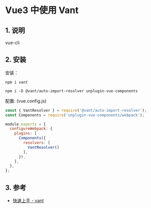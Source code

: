 # Vue3 中使用 Vant

## 1. 说明

vue-cli

## 2. 安装

安装：

```shell
npm i vant

npm i -D @vant/auto-import-resolver unplugin-vue-components
```

配置: (vue.config.js)

```js
const { VantResolver } = require('@vant/auto-import-resolver');
const Components = require('unplugin-vue-components/webpack');

module.exports = {
  configureWebpack: {
    plugins: [
      Components({
        resolvers: [
          VantResolver()
        ],
      }),
    ],
  },
};
```

## 3. 参考

* [快速上手 - vant](https://vant-ui.github.io/vant/#/zh-CN/quickstart)